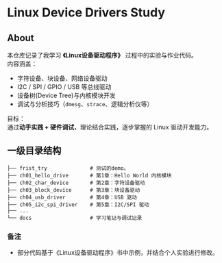 # Linux Device Drivers Study

## About
本仓库记录了我学习 **《Linux设备驱动程序》** 过程中的实验与作业代码。  
内容涵盖：
- 字符设备、块设备、网络设备驱动
- I2C / SPI / GPIO / USB 等总线驱动
- 设备树(Device Tree)与内核模块开发
- 调试与分析技巧（`dmesg`、`strace`、逻辑分析仪等）

目标：  
通过**动手实践 + 硬件调试**，理论结合实践，逐步掌握的 Linux 驱动开发能力。

## 一级目录结构
```
├── frist_try              # 测试的demo。
├── ch01_hello_drive       # 第1章：Hello World 内核模块
├── ch02_char_device       # 第2章：字符设备驱动
├── ch03_block_device      # 第3章：块设备驱动
├── ch04_usb_driver        # 第4章：USB 驱动
├── ch05_i2c_spi_driver    # 第5章：I2C/SPI 驱动
├── ...
└── docs                   # 学习笔记与调试记录
```


### 备注
- 部分代码基于《Linux设备驱动程序》书中示例，并结合个人实验进行修改。

